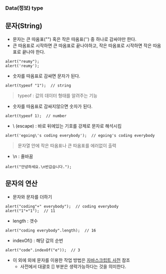 ### Data(정보) type

## 문자(String)
- 문자는 큰 따옴표("") 혹은 작은 따옴표('') 중 하나로 감싸야만 한다.
- 큰 따옴표로 시작하면 큰 따옴표로 끝나야하고, 작은 따옴표로 시작하면 작은 따옴표로 끝나야 한다.
```
alert("reumy");
alert('reumy');
```

- 숫자를 따옴표로 감싸면 문자가 된다.
```
alert(typeof "1");  // string
```
> typeof : 값의 데이터 형태를 알려주는 기능

- 숫자를 따옴표로 감싸지않으면 숫자가 된다.
```
alert(typeof 1);  // number
```

- \ (escape) : 바로 뒤에있는 기호를 강제로 문자로 해석시킴
```
alert('egoing\'s coding everybody');  // egoing's coding everybody 
```
> 문자열 안에 작은 따옴표나 큰 따옴표를 에러없이 출력

- \n : 줄바꿈
```
alert("안녕하세요.\n반갑습니다.");
```

## 문자의 연산
- 문자와 문자를 더하기
```
alert("coding"+" everybody");  // coding everybody
alert("1"+"1");  // 11
```

- length : 갯수
```
alert("coding everybody".length);  // 16
```

- indexOf() : 해당 값의 순번
```
alert("code".indexOf("e"));  // 3
```

- 이 외에 외에 문자를 이용한 작업 방법은 [자바스크립트 사전](https://opentutorials.org/course/50/37) 참조
  - 사전에서 대괄호 [] 부분은 생략가능하다는 것을 의미한다.
